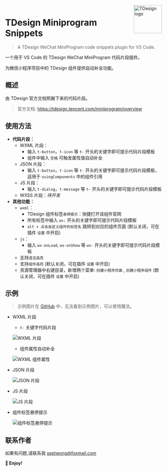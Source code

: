 <img align="right" width="90px" src="https://free2.yunpng.top/2024/10/17/6710e29ecc275.png" alt="TDesign logo" />

# TDesign Miniprogram Snippets

<!-- [![Visual Studio Marketplace](https://img.shields.io/visual-studio-marketplace/v/septwong.tdesign-miniprogram-snippets?color=brightgreen&label=Visual%20Studio%20Marketplace)](https://marketplace.visualstudio.com/items?itemName=septwong.tdesign-miniprogram-snippets)
![Marketplace Downloads](https://img.shields.io/visual-studio-marketplace/d/septwong.tdesign-miniprogram-snippets)&nbsp;
![Marketplace Installs](https://img.shields.io/visual-studio-marketplace/i/septwong.tdesign-miniprogram-snippets)&nbsp;
![Marketplace Rating](https://img.shields.io/visual-studio-marketplace/r/septwong.tdesign-miniprogram-snippets)&nbsp;
[![License](https://img.shields.io/badge/license-MIT-green.svg?style=flat)](https://raw.githubusercontent.com/septwong/tdesign-miniprogram-snippets/main/LICENSE)&nbsp; -->
<!-- <a href="https://github.com/septwong/tdesign-miniprogram-snippets">
    <img alt="tdesign-miniprogram-snippets Repo stars" src="https://img.shields.io/github/stars/septwong/tdesign-miniprogram-snippets">
</a> -->

> A TDesign WeChat MiniProgram code snippets plugin for VS Code.

<!-- providing autocompletion for TDesign components in WeChat MiniProgram projects. -->

一个用于 VS Code 的 TDesign WeChat MiniProgram 代码片段插件。

为微信小程序项目中的 TDesign 组件提供自动补全功能。

<!-- ![TDesign](assets/images/logo.png) -->

## 概述

由 TDesign 官方文档照搬下来的代码片段。

<!-- 方便自己使用，同时也给需要者提供帮助。 -->

<!-- > 当前适配组件库版本: [`1.6.2` 2024-10-12](https://tdesign.tencent.com/miniprogram/changelog#%F0%9F%8C%88-1-6-1-2024-09-14)   -->

> 官方文档: https://tdesign.tencent.com/miniprogram/overview

## 使用方法

- **代码片段：**
  - WXML 片段：
    - 输入 `t-button`，`t-icon` 等 `t-` 开头的关键字即可提示代码片段模板
    - 组件中输入 `空格` 可触发属性值自动补全
  - JSON 片段：
    - 输入 `t-button`，`t-icon` 等 `t-` 开头的关键字即可提示代码片段模板，适用于 `usingComponents` 中的组件引用
  - JS 片段：
    - 输入 `t-dialog`，`t-message` 等 `t-` 开头的关键字即可提示代码片段模板
  - WXSS 片段：_待开发_
- **其他功能：**
  - `wxml`：
    - TDesign 组件标签`悬停提示`：快捷打开该组件官网
    - 所有标签中输入 `wx:` 开头的关键字即可提示代码片段模板
    - `alt + 点击自定义组件的标签名` 跳转到对应的组件页面 (默认关闭，可在插件 `设置` 中开启)
  - `js`：
    - 输入 `wx-onLoad`, `wx-onShow` 等 `wx-` 开头的关键字即可提示代码片段模板
  - 支持`语法高亮`
  - 支持`组件高亮` (默认关闭，可在插件 `设置` 中开启)
  - 资源管理器中右键目录，新增两个菜单: `创建小程序页面` , `创建小程序组件` (默认关闭，可在插件 `设置` 中开启)

## 示例

> 示例图片在 [GitHub](https://github.com/septwong/tdesign-miniprogram-snippets) 中，无法看到示例图片，可以使用魔法。

- WXML 片段

  - `t-` 关键字代码片段

  ![WXML 片段](https://raw.githubusercontent.com/septwong/tdesign-miniprogram-snippets/main/assets/md_images/t-wxml.gif)

  - 组件属性自动补全

  ![WXML 组件属性](https://raw.githubusercontent.com/septwong/tdesign-miniprogram-snippets/main/assets/md_images/t-wxml-attrs.gif)

- JSON 片段

  ![JSON 片段](https://raw.githubusercontent.com/septwong/tdesign-miniprogram-snippets/main/assets/md_images/t-json.gif)

- JS 片段

  ![JS 片段](https://raw.githubusercontent.com/septwong/tdesign-miniprogram-snippets/main/assets/md_images/t-js.gif)

- 组件标签悬停提示

  ![组件标签悬停提示](https://raw.githubusercontent.com/septwong/tdesign-miniprogram-snippets/main/assets/md_images/t-hover.gif)

## 联系作者

如果有问题,请联系我 [septwong@foxmail.com](mailto:septwong@foxmail.com)

**🎉 Enjoy!**
